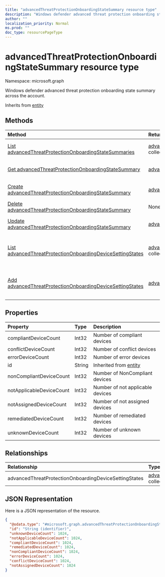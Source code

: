 ```yaml
---
title: "advancedThreatProtectionOnboardingStateSummary resource type"
description: "Windows defender advanced threat protection onboarding state summary across the account."
author: ""
localization_priority: Normal
ms.prod: ""
doc_type: resourcePageType
---
```


# advancedThreatProtectionOnboardingStateSummary resource type


Namespace: microsoft.graph

Windows defender advanced threat protection onboarding state summary across the account.


Inherits from [entity](../resources/entity.md)

## Methods
|Method|Return Type|Description|
|:---|:---|:---|
|[List advancedThreatProtectionOnboardingStateSummaries](../api/advancedthreatprotectiononboardingstatesummary-list.md)|[advancedThreatProtectionOnboardingStateSummary](../resources/advancedthreatprotectiononboardingstatesummary.md) collection|List properties and relationships of the [advancedThreatProtectionOnboardingStateSummary](../resources/advancedthreatprotectiononboardingstatesummary.md) objects.|
|[Get advancedThreatProtectionOnboardingStateSummary](../api/advancedthreatprotectiononboardingstatesummary-get.md)|[advancedThreatProtectionOnboardingStateSummary](../resources/advancedthreatprotectiononboardingstatesummary.md)|Read properties and relationships of the [advancedThreatProtectionOnboardingStateSummary](../resources/advancedthreatprotectiononboardingstatesummary.md) object.|
|[Create advancedThreatProtectionOnboardingStateSummary](../api/advancedthreatprotectiononboardingstatesummary-create.md)|[advancedThreatProtectionOnboardingStateSummary](../resources/advancedthreatprotectiononboardingstatesummary.md)|Create a new [advancedThreatProtectionOnboardingStateSummary](../resources/advancedthreatprotectiononboardingstatesummary.md) object.|
|[Delete advancedThreatProtectionOnboardingStateSummary](../api/advancedthreatprotectiononboardingstatesummary-delete.md)|None|Deletes a [advancedThreatProtectionOnboardingStateSummary](../resources/advancedthreatprotectiononboardingstatesummary.md).|
|[Update advancedThreatProtectionOnboardingStateSummary](../api/advancedthreatprotectiononboardingstatesummary-update.md)|[advancedThreatProtectionOnboardingStateSummary](../resources/advancedthreatprotectiononboardingstatesummary.md)|Update the properties of a [advancedThreatProtectionOnboardingStateSummary](../resources/advancedthreatprotectiononboardingstatesummary.md) object.|
|[List advancedThreatProtectionOnboardingDeviceSettingStates](../api/advancedthreatprotectiononboardingstatesummary-list-advancedthreatprotectiononboardingdevicesettingstates.md)|[advancedThreatProtectionOnboardingDeviceSettingState](../resources/advancedthreatprotectiononboardingdevicesettingstate.md) collection|Get the advancedThreatProtectionOnboardingDeviceSettingStates from the advancedThreatProtectionOnboardingDeviceSettingStates navigation property.|
|[Add advancedThreatProtectionOnboardingDeviceSettingStates](../api/advancedthreatprotectiononboardingstatesummary-post-advancedthreatprotectiononboardingdevicesettingstates.md)|[advancedThreatProtectionOnboardingDeviceSettingState](../resources/advancedthreatprotectiononboardingdevicesettingstate.md)|Add advancedThreatProtectionOnboardingDeviceSettingStates by posting to the advancedThreatProtectionOnboardingDeviceSettingStates collection.|

## Properties
|Property|Type|Description|
|:---|:---|:---|
|compliantDeviceCount|Int32|Number of compliant devices|
|conflictDeviceCount|Int32|Number of conflict devices|
|errorDeviceCount|Int32|Number of error devices|
|id|String| Inherited from [entity](../resources/entity.md)|
|nonCompliantDeviceCount|Int32|Number of NonCompliant devices|
|notApplicableDeviceCount|Int32|Number of not applicable devices|
|notAssignedDeviceCount|Int32|Number of not assigned devices|
|remediatedDeviceCount|Int32|Number of remediated devices|
|unknownDeviceCount|Int32|Number of unknown devices|

## Relationships
|Relationship|Type|Description|
|:---|:---|:---|
|advancedThreatProtectionOnboardingDeviceSettingStates|[advancedThreatProtectionOnboardingDeviceSettingState](../resources/advancedthreatprotectiononboardingdevicesettingstate.md) collection||

## JSON Representation
Here is a JSON representation of the resource.
<!-- {
  "blockType": "resource",
  "keyProperty": "id",
  "@odata.type": "microsoft.graph.advancedThreatProtectionOnboardingStateSummary",
  "baseType": "microsoft.graph.entity",
  "openType": false
}
-->
``` json
{
  "@odata.type": "#microsoft.graph.advancedThreatProtectionOnboardingStateSummary",
  "id": "String (identifier)",
  "unknownDeviceCount": 1024,
  "notApplicableDeviceCount": 1024,
  "compliantDeviceCount": 1024,
  "remediatedDeviceCount": 1024,
  "nonCompliantDeviceCount": 1024,
  "errorDeviceCount": 1024,
  "conflictDeviceCount": 1024,
  "notAssignedDeviceCount": 1024
}
```

